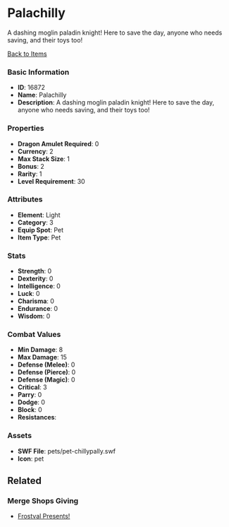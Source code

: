 # Palachilly

A dashing moglin paladin knight! Here to save the day, anyone who needs saving, and their toys too!

[Back to Items](../items.md)

### Basic Information

- **ID**: 16872
- **Name**: Palachilly
- **Description**: A dashing moglin paladin knight! Here to save the day, anyone who needs saving, and their toys too!

### Properties

- **Dragon Amulet Required**: 0
- **Currency**: 2
- **Max Stack Size**: 1
- **Bonus**: 2
- **Rarity**: 1
- **Level Requirement**: 30

### Attributes

- **Element**: Light
- **Category**: 3
- **Equip Spot**: Pet
- **Item Type**: Pet

### Stats

- **Strength**: 0
- **Dexterity**: 0
- **Intelligence**: 0
- **Luck**: 0
- **Charisma**: 0
- **Endurance**: 0
- **Wisdom**: 0

### Combat Values

- **Min Damage**: 8
- **Max Damage**: 15
- **Defense (Melee)**: 0
- **Defense (Pierce)**: 0
- **Defense (Magic)**: 0
- **Critical**: 3
- **Parry**: 0
- **Dodge**: 0
- **Block**: 0
- **Resistances**: 

### Assets

- **SWF File**: pets/pet-chillypally.swf
- **Icon**: pet

## Related

### Merge Shops Giving

- [Frostval Presents!](../merge-shops/262-frostval-presents.md)

